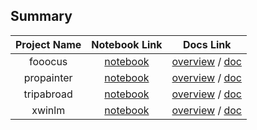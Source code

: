 ## Summary

| Project Name | Notebook Link | Docs Link |
| :--: | :--: | :--: |
| fooocus | [notebook](https://colab.research.google.com/drive/1RAKniHNYvT_oy3e8-XDnfBs5SRXpVHhS?hl=ja#scrollTo=Y8fDjYGRi0d9) | [overview](fooocus/README.md) / [doc](fooocus/Docs.md) |
| propainter | [notebook](https://colab.research.google.com/drive/1dtQAcAsal75StCplJhFJg-xLHZne_Msa?hl=ja#scrollTo=pQBJzyrSKzBY) | [overview](propainter/README.md) / [doc](propainter/Docs.md) |
| tripabroad | [notebook](https://colab.research.google.com/drive/1e-P-Wn_BVyX06WHY9CHyPYkAwR5gg6dD?hl=ja#scrollTo=yR4JLh7DWuVs) | [overview](tripabroad/README.md) / [doc](tripabroad/Docs.md) |
| xwinlm | [notebook](https://colab.research.google.com/drive/1337E6Z1cptPhR2RH1PM4wZ_mych5zjcE?hl=ja#scrollTo=KZsioB3cHY_v) | [overview](xwinlm/README.md) / [doc](xwinlm/Docs.md) |



